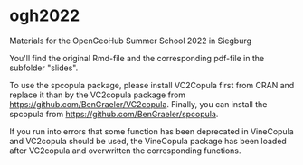 # ogh2022
Materials for the OpenGeoHub Summer School 2022 in Siegburg

You'll find the original Rmd-file and the corresponding pdf-file in the subfolder "slides".

To use the spcopula package, please install VC2Copula first from CRAN and replace it than by the VC2copula package from https://github.com/BenGraeler/VC2copula. Finally, you can install the spcopula from https://github.com/BenGraeler/spcopula. 

If you run into errors that some function has been deprecated in VineCopula and VC2copula should be used, the VineCopula package has been loaded after VC2copula and overwritten the corresponding functions. 
